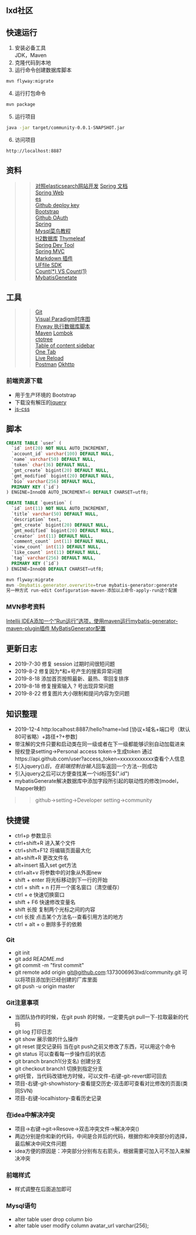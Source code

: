 ## lxd社区

## 快速运行
1. 安装必备工具  
JDK，Maven
2. 克隆代码到本地  
3. 运行命令创建数据库脚本
```sh
mvn flyway:migrate
```
4. 运行打包命令
```sh
mvn package
```
5. 运行项目  
```sh
java -jar target/community-0.0.1-SNAPSHOT.jar
```
6. 访问项目
```
http://localhost:8887
```


## 资料
>> [对照elasticsearch网站开发](https://elasticsearch.cn/explore/)
>> [Spring 文档](https://spring.io/guides)    
>> [Spring Web](https://spring.io/guides/gs/serving-web-content/)   
[es](https://elasticsearch.cn/explore)    
[Github deploy key](https://developer.github.com/v3/guides/managing-deploy-keys/#deploy-keys)    
[Bootstrap](https://v3.bootcss.com/getting-started/)    
[Github OAuth](https://developer.github.com/apps/building-oauth-apps/creating-an-oauth-app/)    
[Spring](https://docs.spring.io/spring-boot/docs/2.0.0.RC1/reference/htmlsingle/#boot-features-embedded-database-support)    
[Mysql菜鸟教程](https://www.runoob.com/mysql/mysql-insert-query.html)    
[H2数据库](http://www.h2database.com/html/main.html)
[Thymeleaf](https://www.thymeleaf.org/doc/tutorials/3.0/usingthymeleaf.html#setting-attribute-values)    
[Spring Dev Tool](https://docs.spring.io/spring-boot/docs/2.0.0.RC1/reference/htmlsingle/#using-boot-devtools)  
[Spring MVC](https://docs.spring.io/spring/docs/5.0.3.RELEASE/spring-framework-reference/web.html#mvc-handlermapping-interceptor)  
[Markdown 插件](http://editor.md.ipandao.com/)   
[UFfile SDK](https://github.com/ucloud/ufile-sdk-java)  
[Count(*) VS Count(1)](https://mp.weixin.qq.com/s/Rwpke4BHu7Fz7KOpE2d3Lw)  
[MybatisGenetate](http://mybatis.org/generator/)
## 工具
>> [Git](https://git-scm.com/download)   
[Visual Paradigm时序图](https://www.visual-paradigm.com)    
[Flyway 执行数据库脚本](https://flywaydb.org/getstarted/firststeps/maven)  
[Maven](https://mvnrepository.com/)
[Lombok](https://www.projectlombok.org)    
[ctotree](https://www.octotree.io/)   
[Table of content sidebar](https://chrome.google.com/webstore/detail/table-of-contents-sidebar/ohohkfheangmbedkgechjkmbepeikkej)    
[One Tab](https://chrome.google.com/webstore/detail/chphlpgkkbolifaimnlloiipkdnihall)    
[Live Reload](https://chrome.google.com/webstore/detail/livereload/jnihajbhpnppcggbcgedagnkighmdlei/related)  
[Postman](https://chrome.google.com/webstore/detail/coohjcphdfgbiolnekdpbcijmhambjff)
[Okhttp](https://square.github.io/okhttp/)
### 前端资源下载
- 用于生产环境的 Bootstrap
- 下载没有解压的[jquery](https://jquery.com)
- [js-css](https://v3.bootcss.com)
## 脚本
```sql
CREATE TABLE `user` (
  `id` int(20) NOT NULL AUTO_INCREMENT,
  `account_id` varchar(100) DEFAULT NULL,
  `name` varchar(50) DEFAULT NULL,
  `token` char(36) DEFAULT NULL,
  `gmt_create` bigint(20) DEFAULT NULL,
  `gmt_modified` bigint(20) DEFAULT NULL,
  `bio` varchar(256) DEFAULT NULL,
  PRIMARY KEY (`id`)
) ENGINE=InnoDB AUTO_INCREMENT=6 DEFAULT CHARSET=utf8;
```
```sql
CREATE TABLE `question` (
  `id` int(11) NOT NULL AUTO_INCREMENT,
  `title` varchar(50) DEFAULT NULL,
  `description` text,
  `gmt_create` bigint(20) DEFAULT NULL,
  `gmt_modified` bigint(20) DEFAULT NULL,
  `creator` int(11) DEFAULT NULL,
  `comment_count` int(11) DEFAULT NULL,
  `view_count` int(11) DEFAULT NULL,
  `like_count` int(11) DEFAULT NULL,
  `tag` varchar(256) DEFAULT NULL,
  PRIMARY KEY (`id`)
) ENGINE=InnoDB DEFAULT CHARSET=utf8;
```

```bash
mvn flyway:migrate
mvn -Dmybatis.generator.overwrite=true mybatis-generator:generate
另一种方式 run-edit Configuration-maven-添加以上命令-apply-run这个配置
```
### MVN参考资料
[Intellij IDEA添加一个“Run运行”选项，使用maven运行mybatis-generator-maven-plugin插件 ](https://www.cnblogs.com/liaojie970/p/7058543.html)
[MyBatisGenerator配置](https://blog.csdn.net/one_dayR/article/details/85098387)
## 更新日志
- 2019-7-30 修复 session 过期时间很短问题   
- 2019-8-2 修复因为*和+号产生的搜索异常问题  
- 2019-8-18 添加首页按照最新、最热、零回复排序  
- 2019-8-18 修复搜索输入 ? 号出现异常问题
- 2019-8-22 修复图片大小限制和提问内容为空问题
## 知识整理
- 2019-12-4 http:localhost:8887/hello?name=lxd [协议+域名+端口号（默认80可省略）+路径+?+参数]
- 带注解的文件只要和启动类在同一级或者在下一级都能够识别自动加载进来
- 授权登录setting->Personal access token->生成token 通过https://api.github.com/user?access_token=xxxxxxxxxxxx查看个人信息
- 引入jquery($)后，在前端控制台输入$回车返回一个方法--则成功
- 引入jquery之后可以方便查找某一个id标签$(".id")
- mybatisGenerate解决数据库中添加字段所引起的联动性的修改(model，Mapper映射)
>> github->setting->Developer setting->community
## 快捷键
- ctrl+p 参数显示
- ctrl+shift+R 进入某个文件
- ctrl+shift+F12 将编辑页面最大化
- alt+shift+R 更改文件名
- alt+insert 插入set get方法
- ctrl+alt+v 将参数中的对象从外面new
- shift + enter 将光标移动到下一行的开始
- ctrl + shift + n 打开一个匿名窗口（清空缓存）
- ctrl + e 快速切换窗口
- shift + F6 快速修改变量名
- shift 长按  复制两个光标之间的内容
- ctrl 长按 点击某个方法名--查看引用方法的地方
- ctrl + alt + o 删除多于的依赖
### Git
- git init
- git add README.md
- git commit -m "first commit"
- git remote add origin git@github.com:1373006963lxd/community.git  可以将项目添加到已经创建的厂库里面
- git push -u origin master
### Git注意事项
- 当团队协作的时候，在git push 的时候，一定要先git pull一下-拉取最新的代码
- git log 打印日志
- git show 展示做的什么操作
- git reset 提交记录码  当在git push之前又修改了东西，可以用这个命令
- git status 可以查看每一步操作后的状态
- git branch branch1(分支名)  创建分支
- git checkout branch1   切换到指定分支
- git托管，当代码改错地方时候，可以文件-右键-git-revert即可回去
- 项目-右键-git-showhistory-查看提交历史-双击即可查看对比修改的页面(类同SVN)
- 项目-右键-localhistory-查看历史记录
### 在idea中解决冲突
- 项目->右键->git->Resove->双击冲突文件->解决冲突()
- 两边分别是你和新的代码，中间是合并后的代码，根据你和冲突部分的选择，最后解决中间文件问题
- idea方便的原因是：冲突部分分别有左右箭头，根据需要可加入可不加入来解决冲突
### 前端样式
- 样式调整在后面追加即可
### Mysql语句
- alter table user drop column bio
- alter table user modify column avatar_url varchar(256);